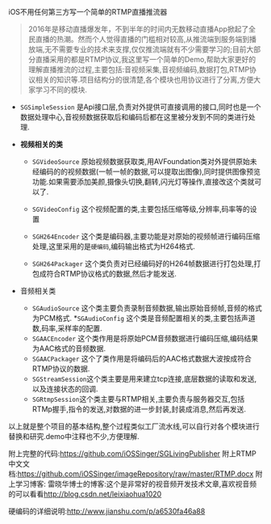 iOS不用任何第三方写一个简单的RTMP直播推流器

>2016年是移动直播爆发年，不到半年的时间内无数移动直播App掀起了全民直播的热潮。然而个人觉得直播的门槛相对较高,从推流端到服务端到播放端,无不需要专业的技术来支撑,仅仅推流端就有不少需要学习的;目前大部分直播采用的都是RTMP协议,我这里写一个简单的Demo,帮助大家更好的理解直播推流的过程,主要包括:音视频采集,音视频编码,数据打包,RTMP协议相关的知识等.项目结构分的很清楚,各个模块也用协议进行了分离,方便大家学习不同的模块.

* `SGSimpleSession` 是Api接口层,负责对外提供可直接调用的接口,同时也是一个数据处理中心,音视频数据获取后和编码后都在这里被分发到不同的类进行处理.

* **视频相关的类**

	* `SGVideoSource`  原始视频数据获取类,用AVFoundation类对外提供原始未经编码的的视频数据(一帧一帧的数据,可以提取出图像),同时提供图像预览功能.如果需要添加美颜,摄像头切换,翻转,闪光灯等操作,直接改这个类就可以了.

	* `SGVideoConfig` 这个视频配置的类,主要包括压缩等级,分辨率,码率等的设置

	* `SGH264Encoder` 这个类是编码器,主要功能是对原始的视频帧进行编码压缩处理,这里采用的是`硬编码`,编码输出格式为H264格式.

	* `SGH264Packager` 这个类负责对已经编码好的H264帧数据进行打包处理,打包成符合RTMP协议格式的数据,然后才能发送.

* 音频相关类
	* `SGAudioSource` 这个类主要负责录制音频数据,输出原始音频帧,音频的格式为PCM格式.
	*`SGAudioConfig` 这个类是音频配置相关的类,主要包括声道数,码率,采样率的配置.
	* `SGAACEncoder` 这个类作用是将原始PCM音频数据进行编码压缩,编码结果为AAC格式的音频数据.
	* `SGAACPackager` 这个了类作用是将编码后的AAC格式数据大波按成符合RTMP协议的数据.
	* `SGStreamSession`这个类主要是用来建立tcp连接,底层数据的读取和发送,以及连接状态的回调.
	* `SGRtmpSession`这个类主要与RTMP相关,主要负责与服务器交互,包括RTMp握手,指令的发送,对数据的进一步封装,封装成消息,然后再发送.

以上就是整个项目的基本结构,整个过程类似工厂流水线,可以自行对各个模块进行替换和研究.demo中注释也不少,方便理解.

附上完整的代码:<https://github.com/iOSSinger/SGLivingPublisher>
附上RTMP中文文档:<https://github.com/iOSSinger/imageRepository/raw/master/RTMP.docx>
附上学习博客:
雷晓华博士的博客:这个是非常好的视音频开发技术文章,喜欢视音频的可以看看<http://blog.csdn.net/leixiaohua1020>

硬编码的详细说明:<http://www.jianshu.com/p/a6530fa46a88>









































